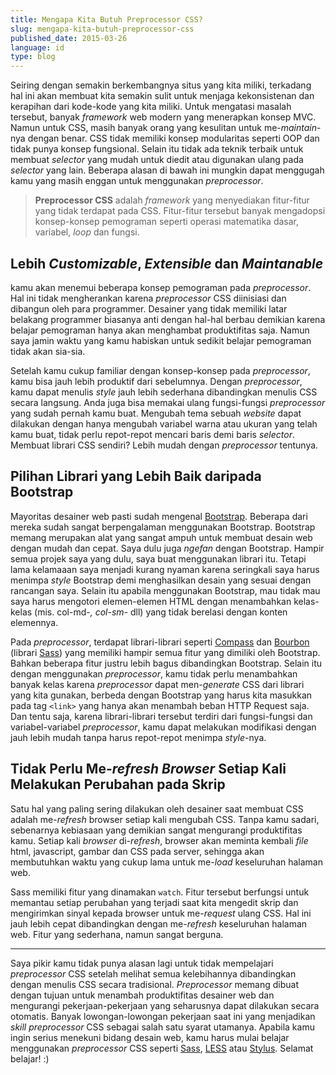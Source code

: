 ```yaml
---
title: Mengapa Kita Butuh Preprocessor CSS?
slug: mengapa-kita-butuh-preprocessor-css
published_date: 2015-03-26
language: id
type: blog
---
```


Seiring dengan semakin berkembangnya situs yang kita miliki, terkadang hal ini akan membuat kita semakin sulit untuk menjaga kekonsistenan dan kerapihan dari kode-kode yang kita miliki. Untuk mengatasi masalah tersebut, banyak *framework* web modern yang menerapkan konsep MVC. Namun untuk CSS, masih banyak orang yang kesulitan untuk me-*maintain*-nya dengan benar. CSS tidak memiliki konsep modularitas seperti OOP dan tidak punya konsep fungsional. Selain itu tidak ada teknik terbaik untuk membuat *selector* yang mudah untuk diedit atau digunakan ulang pada *selector* yang lain. Beberapa alasan di bawah ini mungkin dapat menggugah kamu yang masih enggan untuk menggunakan *preprocessor*.

> **Preprocessor CSS** adalah *framework* yang menyediakan fitur-fitur yang tidak terdapat pada CSS. Fitur-fitur tersebut banyak mengadopsi konsep-konsep pemograman seperti operasi matematika dasar, variabel, *loop* dan fungsi.

## Lebih *Customizable*, *Extensible* dan *Maintanable*

kamu akan menemui beberapa konsep pemograman pada *preprocessor*. Hal ini tidak mengherankan karena *preprocessor* CSS diinisiasi dan dibangun oleh para programmer. Desainer yang tidak memiliki latar belakang programmer biasanya anti dengan hal-hal berbau demikian karena belajar pemograman hanya akan menghambat produktifitas saja. Namun saya jamin waktu yang kamu habiskan untuk sedikit belajar pemograman tidak akan sia-sia.

Setelah kamu cukup familiar dengan konsep-konsep pada *preprocessor*, kamu bisa jauh lebih produktif dari sebelumnya. Dengan *preprocessor*, kamu dapat menulis *style* jauh lebih sederhana dibandingkan menulis CSS secara langsung. Anda juga bisa memakai ulang fungsi-fungsi *preprocessor* yang sudah pernah kamu buat. Mengubah tema sebuah *website* dapat dilakukan dengan hanya mengubah variabel warna atau ukuran yang telah kamu buat, tidak perlu repot-repot mencari baris demi baris *selector*. Membuat librari CSS sendiri? Lebih mudah dengan *preprocessor* tentunya.

## Pilihan Librari yang Lebih Baik daripada Bootstrap

Mayoritas desainer web pasti sudah mengenal [Bootstrap](http://getbootstrap.com). Beberapa dari mereka sudah sangat berpengalaman menggunakan Bootstrap. Bootstrap memang merupakan alat yang sangat ampuh untuk membuat desain web dengan mudah dan cepat. Saya dulu juga *ngefan* dengan Bootstrap. Hampir semua projek saya yang dulu, saya buat menggunakan librari itu. Tetapi lama kelamaaan saya menjadi kurang nyaman karena seringkali saya harus menimpa *style* Bootstrap demi menghasilkan desain yang sesuai dengan rancangan saya. Selain itu apabila menggunakan Bootstrap, mau tidak mau saya harus mengotori elemen-elemen HTML dengan menambahkan kelas-kelas (mis. col-md-*, col-sm-* dll) yang tidak berelasi dengan konten elemennya.

Pada *preprocessor*, terdapat librari-librari seperti [Compass](http://compass-style.org) dan [Bourbon](http://bourbon.io) (librari [Sass](http://sass-lang.com)) yang memiliki hampir semua fitur yang dimiliki oleh Bootstrap. Bahkan beberapa fitur justru lebih bagus dibandingkan Bootstrap. Selain itu dengan menggunakan *preprocessor*, kamu tidak perlu menambahkan banyak kelas karena *preprocessor* dapat men-*generate* CSS dari librari yang kita gunakan, berbeda dengan Bootstrap yang harus kita masukkan pada tag `<link>` yang hanya akan menambah beban HTTP Request saja. Dan tentu saja, karena librari-librari tersebut terdiri dari fungsi-fungsi dan variabel-variabel *preprocessor*, kamu dapat melakukan modifikasi dengan jauh lebih mudah tanpa harus repot-repot menimpa *style*-nya.

## Tidak Perlu Me-*refresh* *Browser* Setiap Kali Melakukan Perubahan pada Skrip

Satu hal yang paling sering dilakukan oleh desainer saat membuat CSS adalah me-*refresh* browser setiap kali mengubah CSS. Tanpa kamu sadari, sebenarnya kebiasaan yang demikian sangat mengurangi produktifitas kamu. Setiap kali *browser* di-*refresh*, browser akan meminta kembali *file* html, javascript, gambar dan CSS pada server, sehingga akan membutuhkan waktu yang cukup lama untuk me-*load* keseluruhan halaman web.

Sass memiliki fitur yang dinamakan `watch`. Fitur tersebut berfungsi untuk memantau setiap perubahan yang terjadi saat kita mengedit skrip dan mengirimkan sinyal kepada browser untuk me-*request* ulang CSS. Hal ini jauh lebih cepat dibandingkan dengan me-*refresh* keseluruhan halaman web. Fitur yang sederhana, namun sangat berguna.

---

Saya pikir kamu tidak punya alasan lagi untuk tidak mempelajari *preprocessor* CSS setelah melihat semua kelebihannya dibandingkan dengan menulis CSS secara tradisional. *Preprocessor* memang dibuat dengan tujuan untuk menambah produktifitas desainer web dan mengurangi pekerjaan-pekerjaan yang seharusnya dapat dilakukan secara otomatis. Banyak lowongan-lowongan pekerjaan saat ini yang menjadikan *skill* *preprocessor* CSS sebagai salah satu syarat utamanya. Apabila kamu ingin serius menekuni bidang desain web, kamu harus mulai belajar menggunakan *preprocessor* CSS seperti [Sass](http://sass-lang.com), [LESS](http://lesscss.org) atau [Stylus](http://learnboost.github.io/stylus). Selamat belajar! :)

